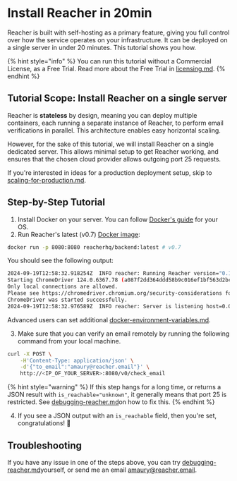 # Install Reacher in 20min

Reacher is built with self-hosting as a primary feature, giving you full control over how the service operates on your infrastructure. It can be deployed on a single server in under 20 minutes. This tutorial shows you how.

{% hint style="info" %}
You can run this tutorial without a Commercial License, as a Free Trial. Read more about the Free Trial in [licensing.md](licensing.md "mention").
{% endhint %}

## Tutorial Scope: Install Reacher on a single server

Reacher is **stateless** by design, meaning you can deploy multiple containers, each running a separate instance of Reacher, to perform email verifications in parallel. This architecture enables easy horizontal scaling.

However, for the sake of this tutorial, we will install Reacher on a single dedicated server. This allows minimal setup to get Reacher working, and ensures that the chosen cloud provider allows outgoing port 25 requests.

If you're interested in ideas for a production deployment setup, skip to [scaling-for-production.md](scaling-for-production.md "mention").

## Step-by-Step Tutorial

1. Install Docker on your server. You can follow [Docker's guide](https://docs.docker.com/engine/install/) for your OS.
2. Run Reacher's latest (v0.7) [Docker image](https://hub.docker.com/r/reacherhq/backend):

```bash
docker run -p 8080:8080 reacherhq/backend:latest # v0.7
```

You should see the following output:

```bash
2024-09-19T12:58:32.918254Z  INFO reacher: Running Reacher version="0.10.0"
Starting ChromeDriver 124.0.6367.78 (a087f2dd364ddd58b9c016ef1bf563d2bc138711-refs/branch-heads/6367@{#954}) on port 9515
Only local connections are allowed.
Please see https://chromedriver.chromium.org/security-considerations for suggestions on keeping ChromeDriver safe.
ChromeDriver was started successfully.
2024-09-19T12:58:32.976589Z  INFO reacher: Server is listening host=0.0.0.0 port=80
```

Advanced users can set additional [docker-environment-variables.md](docker-environment-variables.md "mention").

3. Make sure that you can verify an email remotely by running the following command from your local machine.

```bash
curl -X POST \
	-H'Content-Type: application/json' \
	-d'{"to_email":"amaury@reacher.email"}' \
	http://<IP_OF_YOUR_SERVER>:8080/v0/check_email
```

{% hint style="warning" %}
If this step hangs for a long time, or returns a JSON result with `is_reachable="unknown"`, it generally means that port 25 is restricted. See [debugging-reacher.md](debugging-reacher.md "mention")on how to fix this.
{% endhint %}

4. If you see a JSON output with an `is_reachable` field, then you're set, congratulations! :tada:

## Troubleshooting

If you have any issue in one of the steps above, you can try [debugging-reacher.md](debugging-reacher.md "mention")yourself, or send me an email [amaury@reacher.email](https://app.gitbook.com/u/F1LnsqPFtfUEGlcILLswbbp5cgk2 "mention").

